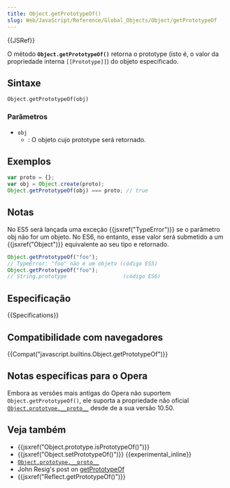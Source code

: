 ```yaml
---
title: Object.getPrototypeOf()
slug: Web/JavaScript/Reference/Global_Objects/Object/getPrototypeOf
---
```


{{JSRef}}

O método **`Object.getPrototypeOf()`** retorna o prototype (isto é, o valor da propriedade interna `[[Prototype]]`) do objeto especificado.

## Sintaxe

```
Object.getPrototypeOf(obj)
```

### Parâmetros

- `obj`
  - : O objeto cujo prototype será retornado.

## Exemplos

```js
var proto = {};
var obj = Object.create(proto);
Object.getPrototypeOf(obj) === proto; // true
```

## Notas

No ES5 será lançada uma exceção {{jsxref("TypeError")}} se o parâmetro obj não for um objeto. No ES6, no entanto, esse valor será submetido a um {{jsxref("Object")}} equivalente ao seu tipo e retornado.

```js
Object.getPrototypeOf("foo");
// TypeError: "foo" não é um objeto (código ES5)
Object.getPrototypeOf("foo");
// String.prototype                  (código ES6)
```

## Especificação

{{Specifications}}

## Compatibilidade com navegadores

{{Compat("javascript.builtins.Object.getPrototypeOf")}}

## Notas específicas para o Opera

Embora as versões mais antigas do Opera não suportem `Object.getPrototypeOf()`, ele suporta a propriedade não oficial [`Object.prototype.__proto__`](/pt-BR/docs/Web/JavaScript/Reference/Global_Objects/Object/proto) desde de a sua versão 10.50.

## Veja também

- {{jsxref("Object.prototype.isPrototypeOf()")}}
- {{jsxref("Object.setPrototypeOf()")}} {{experimental_inline}}
- [`Object.prototype.__proto__`](/pt-BR/docs/Web/JavaScript/Reference/Global_Objects/Object/proto)
- John Resig's post on [getPrototypeOf](http://ejohn.org/blog/objectgetprototypeof/)
- {{jsxref("Reflect.getPrototypeOf()")}}
